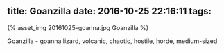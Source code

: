title: Goanzilla
date: 2016-10-25 22:16:11
tags:
---
{% asset_img 20161025-goanna.jpg Goanzilla %}

Goanzilla - goanna lizard, volcanic, chaotic, hostile, horde, medium-sized
